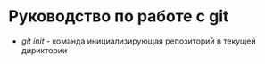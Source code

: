 # Руководство по работе с git

* *git init* - команда инициализирующая репозиторий в текущей дириктории
